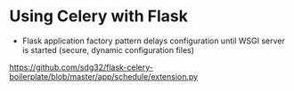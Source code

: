 # Using Celery with Flask

- Flask application factory pattern delays configuration until WSGI server is started (secure, dynamic configuration files)



https://github.com/sdg32/flask-celery-boilerplate/blob/master/app/schedule/extension.py